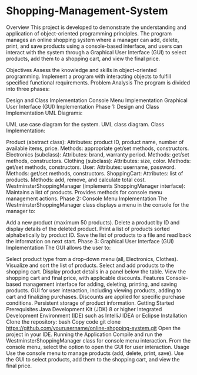 # Shopping-Management-System
Overview
This project is developed to demonstrate the understanding and application of object-oriented programming principles. The program manages an online shopping system where a manager can add, delete, print, and save products using a console-based interface, and users can interact with the system through a Graphical User Interface (GUI) to select products, add them to a shopping cart, and view the final price.

Objectives
Assess the knowledge and skills in object-oriented programming.
Implement a program with interacting objects to fulfill specified functional requirements.
Problem Analysis
The program is divided into three phases:

Design and Class Implementation
Console Menu Implementation
Graphical User Interface (GUI) Implementation
Phase 1: Design and Class Implementation
UML Diagrams:

UML use case diagram for the system.
UML class diagram.
Class Implementation:

Product (abstract class):
Attributes: product ID, product name, number of available items, price.
Methods: appropriate get/set methods, constructors.
Electronics (subclass):
Attributes: brand, warranty period.
Methods: get/set methods, constructors.
Clothing (subclass):
Attributes: size, color.
Methods: get/set methods, constructors.
User:
Attributes: username, password.
Methods: get/set methods, constructors.
ShoppingCart:
Attributes: list of products.
Methods: add, remove, and calculate total cost.
WestminsterShoppingManager (implements ShoppingManager interface):
Maintains a list of products.
Provides methods for console menu management actions.
Phase 2: Console Menu Implementation
The WestminsterShoppingManager class displays a menu in the console for the manager to:

Add a new product (maximum 50 products).
Delete a product by ID and display details of the deleted product.
Print a list of products sorted alphabetically by product ID.
Save the list of products to a file and read back the information on next start.
Phase 3: Graphical User Interface (GUI) Implementation
The GUI allows the user to:

Select product type from a drop-down menu (all, Electronics, Clothes).
Visualize and sort the list of products.
Select and add products to the shopping cart.
Display product details in a panel below the table.
View the shopping cart and final price, with applicable discounts.
Features
Console-based management interface for adding, deleting, printing, and saving products.
GUI for user interaction, including viewing products, adding to cart and finalizing purchases.
Discounts are applied for specific purchase conditions.
Persistent storage of product information.
Getting Started
Prerequisites
Java Development Kit (JDK) 8 or higher
Integrated Development Environment (IDE) such as IntelliJ IDEA or Eclipse
Installation
Clone the repository:
bash
Copy code
git clone https://github.com/yourusername/online-shopping-system.git
Open the project in your IDE.
Running the Application
Compile and run the WestminsterShoppingManager class for console menu interaction.
From the console menu, select the option to open the GUI for user interaction.
Usage
Use the console menu to manage products (add, delete, print, save).
Use the GUI to select products, add them to the shopping cart, and view the final price.
